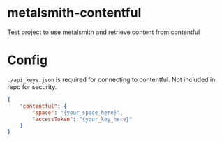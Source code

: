 # metalsmith-contentful
Test project to use metalsmith and retrieve content from contentful

# Config
`./api_keys.json` is required for connecting to contentful.  Not included in repo for security.
```json
{
	"contentful": {
		"space": "{your_space_here}",
		"accessToken": "{your_key_here}"
	}
}
```